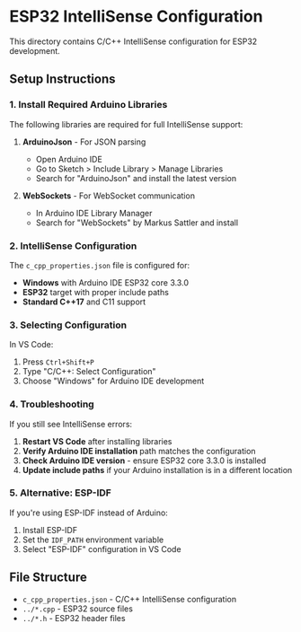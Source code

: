 # ESP32 IntelliSense Configuration

This directory contains C/C++ IntelliSense configuration for ESP32 development.

## Setup Instructions

### 1. Install Required Arduino Libraries

The following libraries are required for full IntelliSense support:

1. **ArduinoJson** - For JSON parsing
   - Open Arduino IDE
   - Go to Sketch > Include Library > Manage Libraries
   - Search for "ArduinoJson" and install the latest version

2. **WebSockets** - For WebSocket communication
   - In Arduino IDE Library Manager
   - Search for "WebSockets" by Markus Sattler and install

### 2. IntelliSense Configuration

The `c_cpp_properties.json` file is configured for:

- **Windows** with Arduino IDE ESP32 core 3.3.0
- **ESP32** target with proper include paths
- **Standard C++17** and C11 support

### 3. Selecting Configuration

In VS Code:
1. Press `Ctrl+Shift+P`
2. Type "C/C++: Select Configuration"
3. Choose "Windows" for Arduino IDE development

### 4. Troubleshooting

If you still see IntelliSense errors:

1. **Restart VS Code** after installing libraries
2. **Verify Arduino IDE installation** path matches the configuration
3. **Check Arduino IDE version** - ensure ESP32 core 3.3.0 is installed
4. **Update include paths** if your Arduino installation is in a different location

### 5. Alternative: ESP-IDF

If you're using ESP-IDF instead of Arduino:
1. Install ESP-IDF
2. Set the `IDF_PATH` environment variable
3. Select "ESP-IDF" configuration in VS Code

## File Structure

- `c_cpp_properties.json` - C/C++ IntelliSense configuration
- `../*.cpp` - ESP32 source files
- `../*.h` - ESP32 header files